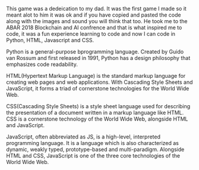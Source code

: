 This game was a dedeication to my dad. It was the first game I made so it meant alot to him it was ok and if you have copied and pasted the code along with the images and sound you will think that too. He took me to the ABAR 2018 Blockchain and AI confrence and that is what inspired me to code, it was a fun experience learning to code and now I can code in Python, HTML, Javascript and CSS. 

Python is a general-purpose bprogramming language. Created by Guido van Rossum and first released in 1991, 
Python has a design philosophy that emphasizes code readability.

HTML(Hypertext Markup Language) is the standard markup language for creating web pages and web applications. With Cascading Style Sheets and JavaScript, it forms a triad of cornerstone technologies for the World Wide Web.

CSS(Cascading Style Sheets) is a style sheet language used for describing the presentation of a document written in a markup language like HTML. CSS is a cornerstone technology of the World Wide Web, alongside HTML and JavaScript.

JavaScript, often abbreviated as JS, is a high-level, interpreted programming language. It is a language which is also characterized as dynamic, weakly typed, prototype-based and multi-paradigm. Alongside HTML and CSS, JavaScript is one of the three core technologies of the World Wide Web.
